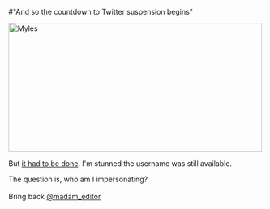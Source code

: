 #"And so the countdown to Twitter suspension begins"


 <div class='p_embed p_image_embed'>
<a href="http://getfile3.posterous.com/getfile/files.posterous.com/conoroneill/19WLkzL6q0xrOOoPe9fRaNa1u68LpSxPVa6DCYthj7iQzawEp7KfSw2tTg5C/myles.jpg"><img alt="Myles" height="255" src="http://getfile4.posterous.com/getfile/files.posterous.com/conoroneill/ymfMdCK6qqRexhKRv2AqINmzFrWr4rXzSFaOAweNzUiQQnp8Cwh8ENiREeQW/myles.jpg.scaled.500.jpg" width="500" /></a>
</div>
<p>But <a href="http://twitter.com/MylesNaGopaleen">it had to be done</a>. I&#39;m stunned the username was still available.<p /></p><div>The question is, who am I impersonating?</div><div><br /> <div>Bring back <a href="http://twitter.com/madam_editor">@madam_editor</a></div><p /><p /></div>
 